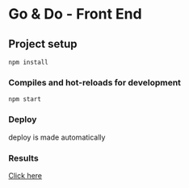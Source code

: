 # Go & Do - Front End

## Project setup
```
npm install
```

### Compiles and hot-reloads for development
```
npm start
```

### Deploy 

deploy is made automatically

### Results

[Click here](http://3eb26e7f-7d77-48d7-ae18-c21d166995ad.pub.cloud.scaleway.com:8086/)

